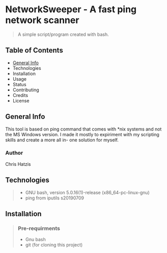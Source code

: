 # NetworkSweeper - A fast ping network scanner
> A simple script/program created with bash.

## Table of Contents
* [General Info](#general-info)
* Technologies
* Installation
* Usage
* Status
* Contributing
* Credits
* License

## General Info
This tool is based on ping command that comes with \*nix systems and not the MS
Windows version. 
I made it mostly to expiriment with my scripting skills and create a more all in-
one solution for myself.

### Author
Chris Hatzis

## Technologies
> * GNU bash, version 5.0.16(1)-release (x86_64-pc-linux-gnu)
> * ping from iputils s20190709

## Installation

>### Pre-requirments
>	* Gnu bash 
>	* git (for cloning this project)

